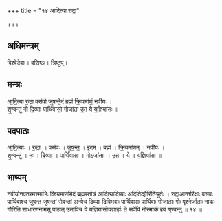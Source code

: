 +++
title = "१४ आदित्या रुद्रा"

+++
## अधिमन्त्रम्
विश्वेदेवाः। वसिष्ठः। त्रिष्टुप्।

## मन्त्रः
आ॒दि॒त्या रु॒द्रा वस॑वो जुषन्ते॒दं ब्रह्म॑ क्रि॒यमा॑णं॒ नवी॑यः ।  
शृ॒ण्वन्तु॑ नो दि॒व्याः पार्थि॑वासो॒ गोजा॑ता उ॒त ये य॒ज्ञिया॑सः ॥

## पदपाठः
आ॒दि॒त्याः । रु॒द्राः । वस॑वः । जु॒ष॒न्त॒ । इ॒दम् । ब्रह्म॑ । क्रि॒यमा॑णम् । नवी॑यः ।  
शृ॒ण्वन्तु॑ । नः॒ । दि॒व्याः । पार्थि॑वासः । गोऽजा॑ताः । उ॒त । ये । य॒ज्ञिया॑सः ॥

## भाष्यम्
नवीयोनवतरमस्माभिः क्रियमाणमिदं ब्रह्मस्तोत्रं आदित्यादिव्याः अदितिर्द्यौरितिश्रुतेः । रुद्राआन्तरिक्षाः वसवः पार्थिवाश्च जुषन्त जुषन्तां सेवन्तां अन्येच दिव्याः दिविभवाः पार्थिवासः पार्थिवाः गोजाताः गोः पृश्नेर्जाताः नाकः गौरिति साधारणनामसु पाठात् उतापिच ये यज्ञियासोयज्ञार्हाः ते सर्वेपि नोस्माकं हवं श्रृण्वन्तु ॥ १४ ॥